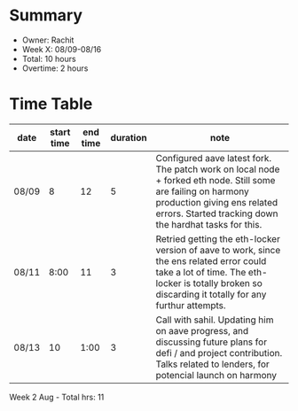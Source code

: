 # Summary
* Owner: Rachit
* Week X: 08/09-08/16
* Total: 10 hours
* Overtime: 2 hours

# Time Table
| date  | start time  | end time | duration  |  note |
|---|---|---|---|---|
| 08/09  | 8  | 12 | 5  | Configured aave latest fork.  The patch  work on local node + forked eth node. Still some are failing on harmony production giving ens related errors. Started tracking down the hardhat tasks for this. |
|  08/11 | 8:00  | 11  |  3 | Retried getting the eth-locker version of aave to work, since the ens related error could take a lot of time. The eth-locker is totally broken so discarding it totally for any furthur attempts.  |
| 08/13 | 10 | 1:00 | 3 | Call with sahil. Updating him on aave progress, and discussing future plans for defi / and project contribution. Talks related to lenders, for potencial launch on harmony |

Week 2 Aug - Total hrs: 11
